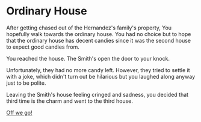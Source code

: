 # Ordinary House

After getting chased out of the Hernandez's family's property, You hopefully walk towards the ordinary house. You had no choice but to hope that the ordinary house has decent candies since it was the second house to expect good candies from.

You reached the house. The Smith's open the door to your knock. 

Unfortunately, they had no more candy left. However, they tried to settle it with a joke, which didn't turn out be hilarious but you laughed along anyway just to be polite.  

Leaving the Smith's house feeling cringed and sadness, you decided that third time is the charm and went to the third house.  

[Off we go!](../poor-house/poor.md)